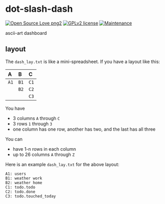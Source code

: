 # dot-slash-dash

[![Open Source Love png2](https://badges.frapsoft.com/os/v2/open-source.png?v=103)](https://github.com/ellerbrock/open-source-badges/)
[![GPLv2 license](https://img.shields.io/badge/License-GPLv2-blue.svg)](https://github.com/chicks-net/dot-slash-dash/blob/master/LICENSE)
[![Maintenance](https://img.shields.io/badge/Maintained%3F-yes-green.svg)](https://github.com/chicks-net/dot-slash-dash/graphs/commit-activity)

ascii-art dashboard

## layout

The `dash_lay.txt` is like a mini-spreadsheet.  If you have a layout like this:

| A | B | C |
| :-- | :-- | :-- |
| `A1` |  `B1` |  `C1` |
|  |  `B2` |  `C2` |
|  |   |  `C3` |

You have

* 3 columns `A` through `C`
* 3 rows `1` through `3`
* one column has one row, another has two, and the last has all three

You can

* have 1-n rows in each column
* up to 26 columns `A` through `Z`

Here is an example `dash_lay.txt` for the above layout:

```
A1: users
B1: weather work
B2: weather home
C1: todo.todo
C2: todo.done
C3: todo.touched_today
```
